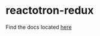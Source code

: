 # reactotron-redux

Find the docs located [here](https://github.com/infinitered/reactotron/blob/master/docs/plugin-redux.md)
